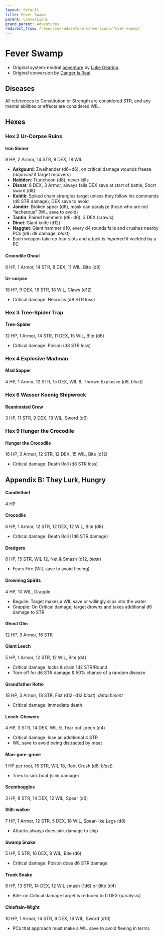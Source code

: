```yaml
---
layout: default
title: Fever Swamp
parent: Conversions
grand_parent: Adventures
redirect_from: /resources/adventure-conversions/fever-swamp/
---
```


# Fever Swamp

- Original system-neutral [adventure](https://www.drivethrurpg.com/product/224803/Fever-Swamp) by [Luke Gearing](https://lukegearing.blot.im/).
- Original conversion by [Danger Is Real](https://dangerisreal.blogspot.com/).

## Diseases
All references to Constitution or Strength are considered STR, and any mental abilities or effects are considered WIL.

## Hexes

### Hex 2 Ur-Corpse Ruins
#### Iron Sinner
9 HP, 2 Armor, 14 STR, 8 DEX, 18 WIL
- **Askguurd**: Zweihander (d6+d6), on critical damage wounds freeze (_deprived_ if target recovers)
- **Naldden**: Truncheon (d8), never kills
- **Disnat**: 6 DEX, 3 Armor, always fails DEX save at start of battle, Short sword (d8)
- **Kaldik**: Spiked chain strangles target unless they follow his commands (d8 STR damage), DEX save to avoid
- **Jondirr**: Broken spear (d6), mask can paralyze those who are not “lecherous” (WIL save to avoid)
- **Tantin**: Paired hammers (d6+d6), 3 DEX (crawls)
- **Dinet**: Giant knife (d12)
- **Naggtet**: Giant hammer d10, every d4 rounds falls and crushes nearby PCs (d8+d8 damage, _blast_)
- Each weapon take up four slots and attack is _impaired_ if wielded by a PC

#### Crocodile Ghoul
8 HP, 1 Armor, 14 STR, 8 DEX, 11 WIL, Bite (d8)

#### Ur-corpse
18 HP, 9 DEX, 18 STR, 18 WIL, Claws (d12)
- Critical damage: Necrosis (d8 STR loss)

### Hex 3 Tree-Spider Trap

#### Tree-Spider
12 HP, 1 Armor, 14 STR, 11 DEX, 15 WIL, Bite (d6)
- Critical damage: Poison (d8 STR loss)

### Hex 4 Explosive Madman
#### Mad Sapper
4 HP, 1 Armor, 12 STR, 15 DEX, WIL 8, Thrown Explosive (d8, _blast_)

### Hex 6 Wasser Koenig Shipwreck

#### Reanimated Crew  
3 HP, 11 STR, 9 DEX, 18 WIL, Sword (d6)

### Hex 9 Hunger the Crocodile
#### Hunger the Crocodile
16 HP, 3 Armor, 12 STR, 12 DEX, 15 WIL, Bite (d12)
- Critical damage: Death Roll (d8 STR loss)

## Appendix B: They Lurk, Hungry

#### Candlethief
4 HP

#### Crocodile
6 HP, 1 Armor, 12 STR, 12 DEX, 12 WIL, Bite (d8)
- Critical damage: Death Roll (1d6 STR damage)

#### Dredgers
8 HP, 15 STR, WIL 12, Net & Smash (d12, _blast_)
- Fears Fire (WIL save to avoid fleeing)

#### Drowning Spirits
4 HP, 10 WIL, Grapple
- Beguile: Target makes a WIL save or willingly slips into the water
- Grapple: On Critical damage, target drowns and takes additional d6 damage to STR

#### Ghost Olm
12 HP, 3 Armor, 16 STR

#### Giant Leech
5 HP, 1 Armor, 12 STR, 12 WIL, Bite (d4)
- Critical damage: locks & drain 1d2 STR/Round
- Torn off for d6 STR damage & 50% chance of a random disease

#### Grandfather Rotte
18 HP, 3 Armor, 18 STR, Fist (d12+d12 _blast_), _detachment_
- Critical damage: immediate death.

#### Leech-Chewers
4 HP, 3 STR, 14 DEX, WIL 9, Tear out Leech (d4)
- Critical damage: lose an additional 4 STR
- WIL save to avoid being distracted by meat

#### Man-gore-grove
1 HP per root, 16 STR, WIL 18, Root Crush (d8, _blast_)
- Tries to sink boat (sink damage)

#### Scumboggles
3 HP, 8 STR, 14 DEX, 12 WIL, Spear (d6)

#### Stilt-walker
7 HP, 1 Armor, 12 STR, 5 DEX, 18 WIL, Spear-like Legs (d8)
- Attacks always does sink damage to ship

#### Swamp Snake
5 HP, 5 STR, 16 DEX, 8 WIL, Bite (d6)
- Critical damage: Poison does d6 STR damage

#### Trunk Snake
8 HP, 13 STR, 14 DEX, 12 WIL smash (1d6) or Bite (d4)
- Bite: on Critical damage target is reduced to 0 DEX (paralysis)

#### Chieftain-Wight
10 HP, 1 Armor, 14 STR, 9 DEX, 18 WIL, Sword (d10)
- PCs that approach must make a WIL save to avoid fleeing in terror.

